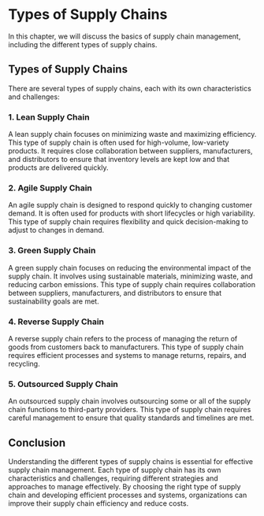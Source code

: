 Types of Supply Chains
====================================================================

In this chapter, we will discuss the basics of supply chain management, including the different types of supply chains.

Types of Supply Chains
----------------------

There are several types of supply chains, each with its own characteristics and challenges:

### 1. Lean Supply Chain

A lean supply chain focuses on minimizing waste and maximizing efficiency. This type of supply chain is often used for high-volume, low-variety products. It requires close collaboration between suppliers, manufacturers, and distributors to ensure that inventory levels are kept low and that products are delivered quickly.

### 2. Agile Supply Chain

An agile supply chain is designed to respond quickly to changing customer demand. It is often used for products with short lifecycles or high variability. This type of supply chain requires flexibility and quick decision-making to adjust to changes in demand.

### 3. Green Supply Chain

A green supply chain focuses on reducing the environmental impact of the supply chain. It involves using sustainable materials, minimizing waste, and reducing carbon emissions. This type of supply chain requires collaboration between suppliers, manufacturers, and distributors to ensure that sustainability goals are met.

### 4. Reverse Supply Chain

A reverse supply chain refers to the process of managing the return of goods from customers back to manufacturers. This type of supply chain requires efficient processes and systems to manage returns, repairs, and recycling.

### 5. Outsourced Supply Chain

An outsourced supply chain involves outsourcing some or all of the supply chain functions to third-party providers. This type of supply chain requires careful management to ensure that quality standards and timelines are met.

Conclusion
----------

Understanding the different types of supply chains is essential for effective supply chain management. Each type of supply chain has its own characteristics and challenges, requiring different strategies and approaches to manage effectively. By choosing the right type of supply chain and developing efficient processes and systems, organizations can improve their supply chain efficiency and reduce costs.
